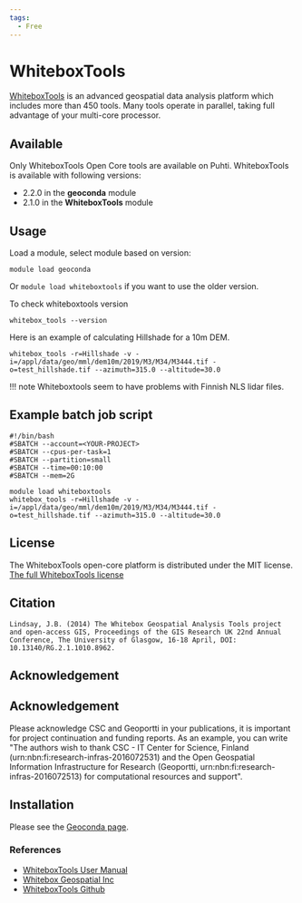 ```yaml
---
tags:
  - Free
---
```


# WhiteboxTools

[WhiteboxTools](https://www.whiteboxgeo.com/manual/wbt_book/intro.html) is an advanced geospatial data analysis platform which includes more than 450 tools. Many tools operate in parallel, taking full advantage of your multi-core processor.

## Available

Only WhiteboxTools Open Core tools are available on Puhti. WhiteboxTools is available with following versions:

* 2.2.0 in the **geoconda** module
* 2.1.0 in the **WhiteboxTools** module 

## Usage

Load a module, select module based on version:

```
module load geoconda
```

Or `module load whiteboxtools` if you want to use the older version.

To check whiteboxtools version
```
whitebox_tools --version
```

Here is an example of calculating Hillshade for a 10m DEM. 

```
whitebox_tools -r=Hillshade -v -i=/appl/data/geo/mml/dem10m/2019/M3/M34/M3444.tif -o=test_hillshade.tif --azimuth=315.0 --altitude=30.0
```

!!! note
    Whiteboxtools seem to have problems with Finnish NLS lidar files.

## Example batch job script

```
#!/bin/bash
#SBATCH --account=<YOUR-PROJECT>
#SBATCH --cpus-per-task=1
#SBATCH --partition=small
#SBATCH --time=00:10:00
#SBATCH --mem=2G

module load whiteboxtools
whitebox_tools -r=Hillshade -v -i=/appl/data/geo/mml/dem10m/2019/M3/M34/M3444.tif -o=test_hillshade.tif --azimuth=315.0 --altitude=30.0
```

## License 

The WhiteboxTools open-core platform is distributed under the MIT license. [The full WhiteboxTools license](https://www.whiteboxgeo.com/manual/wbt_book/license.html)

## Citation

`Lindsay, J.B. (2014) The Whitebox Geospatial Analysis Tools project and open-access GIS, Proceedings of the GIS Research UK 22nd Annual Conference, The University of Glasgow, 16-18 April, DOI: 10.13140/RG.2.1.1010.8962.`

## Acknowledgement


## Acknowledgement

Please acknowledge CSC and Geoportti in your publications, it is important for project continuation and funding reports.
As an example, you can write "The authors wish to thank CSC - IT Center for Science, Finland (urn:nbn:fi:research-infras-2016072531) and the Open Geospatial Information Infrastructure for Research (Geoportti, urn:nbn:fi:research-infras-2016072513) for computational resources and support".


## Installation

Please see the [Geoconda page](./geoconda.md).


### References

* [WhiteboxTools User Manual](https://www.whiteboxgeo.com/manual/wbt_book/intro.html)
* [Whitebox Geospatial Inc](https://www.whiteboxgeo.com/)
* [WhiteboxTools Github](https://github.com/jblindsay/whitebox-tools)



